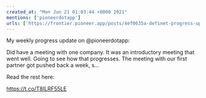 ```yaml
---
created_at: "Mon Jun 21 01:03:44 +0000 2021"
mentions: ['pioneerdotapp']
urls: ['https://frontier.pioneer.app/posts/4ef0635a-definet-progress-update-june-20th-2021']
---
```


My weekly progress update on @pioneerdotapp:

Did have a meeting with one company. It was an introductory meeting that went well. Going to see how that progresses. The meeting with our first partner got pushed back a week, s…

Read the rest here:

 https://t.co/T8ILRF55LE